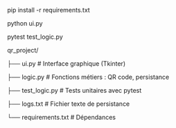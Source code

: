 pip install -r requirements.txt


python ui.py


pytest test_logic.py


qr_project/

├── ui.py               # Interface graphique (Tkinter)

├── logic.py            # Fonctions métiers : QR code, persistance

├── test_logic.py       # Tests unitaires avec pytest

├── logs.txt            # Fichier texte de persistance

└── requirements.txt    # Dépendances
